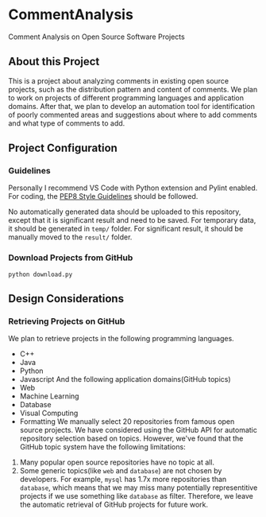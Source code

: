 # CommentAnalysis
Comment Analysis on Open Source Software Projects

## About this Project
This is a project about analyzing comments in existing open source projects, such as the distribution pattern and content of comments. We plan to work on projects of different programming languages and application domains. After that, we plan to develop an automation tool for identification of poorly commented areas and suggestions about where to add comments and what type of comments to add.

## Project Configuration
### Guidelines
Personally I recommend VS Code with Python extension and Pylint enabled. For coding, the [PEP8 Style Guidelines](https://www.python.org/dev/peps/pep-0008/) should be followed.

No automatically generated data should be uploaded to this repository, except that it is significant result and need to be saved. For temporary data, it should be generated in `temp/` folder. For significant result, it should be manually moved to the `result/` folder.

### Download Projects from GitHub
```
python download.py
```

## Design Considerations
### Retrieving Projects on GitHub
We plan to retrieve projects in the following programming languages.
* C++
* Java
* Python
* Javascript
And the following application domains(GitHub topics)
* Web
* Machine Learning
* Database
* Visual Computing
* Formatting
We manually select 20 repositories from famous open source projects. We have considered using the GitHub API for automatic repository selection based on topics. However, we've found that the GitHub topic system have the following limitations: 
1. Many popular open source repositories have no topic at all.
2. Some generic topics(like `web` and `database`) are not chosen by developers. For example, `mysql` has 1.7x more repositories than `database`, which means that we may miss many potentially representitive projects if we use something like `database` as filter. Therefore, we leave the automatic retrieval of GitHub projects for future work.
